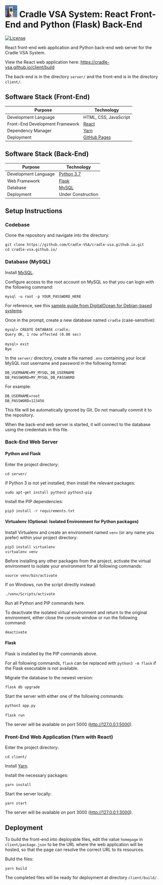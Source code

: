 # <img src="readme-img/logo.png" width=40> Cradle VSA System: React Front-End and Python (Flask) Back-End

[![License](https://img.shields.io/github/license/Cradle-VSA/cradle-vsa.github.io)](https://github.com/Cradle-VSA/cradle-vsa.github.io/blob/master/LICENCE)

React front-end web application and Python back-end web server for the Cradle VSA System.

View the React web application here: https://cradle-vsa.github.io/client/build

The back-end is in the directory `server/` and the front-end is in the directory `client/`.

## Software Stack (Front-End)

| Purpose | Technology |
| --- | --- |
| Development Language | HTML, CSS, JavaScript |
| Front-End Development Framework | [React](https://reactjs.org/) |
| Dependency Manager | [Yarn](https://yarnpkg.com/) |
| Deployment | [GitHub Pages](https://pages.github.com/) |

## Software Stack (Back-End)

| Purpose | Technology |
| --- | --- |
| Development Language | [Python 3.7](https://www.python.org/downloads/release/python-370/) |
| Web Framework | [Flask](https://www.fullstackpython.com/flask.html) |
| Database | [MySQL](https://www.mysql.com/) |
| Deployment | Under Construction |

## Setup Instructions

### Codebase

Clone the repository and navigate into the directory:
```shell
git clone https://github.com/Cradle-VSA/cradle-vsa.github.io.git
cd cradle-vsa.github.io/
```

### Database (MySQL)

Install [MySQL](https://www.mysql.com/).

Configure access to the root account on MySQL so that you can login with the following command:
```
mysql -u root -p YOUR_PASSWORD_HERE
```

For reference, see this [sample guide from DigitalOcean for Debian-based systems](https://www.digitalocean.com/community/tutorials/how-to-install-mysql-on-ubuntu-18-04).

Once in the prompt, create a new database named `cradle` (case-sensitive):
```
mysql> CREATE DATABASE cradle;
Query OK, 1 row affected (0.00 sec)

mysql> exit
Bye
```

In the `server/` directory, create a file named `.env` containing your local MySQL root username and password in the following format:
```
DB_USERNAME=MY_MYSQL_DB_USERNAME
DB_PASSWORD=MY_MYSQL_DB_PASSWORD
```

For example:
```
DB_USERNAME=root
DB_PASSWORD=123456
```

This file will be automatically ignored by Git. Do not manually commit it to the repository.

When the back-end web server is started, it will connect to the database using the credentials in this file.

### Back-End Web Server

#### Python and Flask

Enter the project directory:
```shell
cd server/
```

If Python 3 is not yet installed, then install the relevant packages:
```shell
sudo apt-get install python3 python3-pip
```

Install the PIP dependencies:
```shell
pip3 install -r requirements.txt
```

#### Virtualenv (Optional: Isolated Environment for Python packages)

Install Virtualenv and create an environment named `venv` (or any name you prefer) within your project directory:
```shell
pip3 install virtualenv
virtualenv venv
```

Before installing any other packages from the project, activate the virtual environment to isolate your environment for all following commands:
```shell
source venv/bin/activate
```

If on Windows, run the script directly instead:
```
./venv/Scripts/activate
```

Run all Python and PIP commands here.

To deactivate the isolated virtual environment and return to the original environment, either close the console window or run the following command:
```shell
deactivate
```

#### Flask

Flask is installed by the PIP commands above.

For all following commands, `flask` can be replaced with `python3 -m flask` if the Flask executable is not available.

Migrate the database to the newest version:
```shell
flask db upgrade
```

Start the server with either one of the following commands:
```shell
python3 app.py

flask run
```

The server will be available on port 5000 (http://127.0.0.1:5000).

### Front-End Web Application (Yarn with React)

Enter the project directory:
```shell
cd client/
```

Install [Yarn](https://yarnpkg.com/).

Install the necessary packages:
```shell
yarn install
```

Start the server locally:
```shell
yarn start
```

The server will be available on port 3000 (http://127.0.0.1:3000).

## Deployment

To build the front-end into deployable files, edit the value `homepage` in `client/package.json` to be the URL where the web application will be hosted, so that the page can resolve the correct URL to its resources.

Build the files:
```shell
yarn build
```

The completed files will be ready for deployment at directory `client/build/`.

